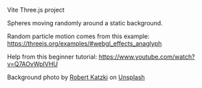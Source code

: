 Vite Three.js project

Spheres moving randomly around a static background.

Random particle motion comes from this example: https://threejs.org/examples/#webgl_effects_anaglyph

Help from this beginner tutorial: https://www.youtube.com/watch?v=Q7AOvWpIVHU

Background photo by <a href="https://unsplash.com/@ro_ka?utm_source=unsplash&utm_medium=referral&utm_content=creditCopyText">Robert Katzki</a> on <a href="https://unsplash.com/photos/oyRG8hYVZY4?utm_source=unsplash&utm_medium=referral&utm_content=creditCopyText">Unsplash</a>
